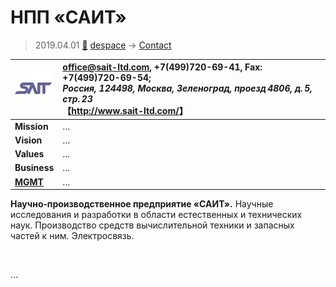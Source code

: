 # НПП «САИТ»
> 2019.04.01 [🚀](../../index/index.md) [despace](../index.md) → [Contact](../contact.md)

|[![](../f/contact/n/npp_sait_logo1_thumb.webp)](../f/contact/n/npp_sait_logo1.webp)|<office@sait-ltd.com>, +7(499)720-69-41, Fax: +7(499)720-69-54;<br> *Россия, 124498, Москва, Зеленоград, проезд 4806, д. 5, стр. 23*<br> 【<http://www.sait-ltd.com/>】|
|:-|:-|
|**Mission**|…|
|**Vision**|…|
|**Values**|…|
|**Business**|…|
|**[MGMT](../mgmt.md)**|…|

**Научно‑производственное предприятие «САИТ».** Научные исследования и разработки в области естественных и технических наук. Производство средств вычислительной техники и запасных частей к ним. Электросвязь.

<p style="page-break-after:always"> </p>

…
